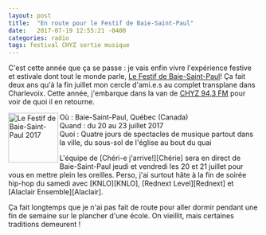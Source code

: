 ```yaml
---
layout: post
title:  "En route pour le Festif de Baie-Saint-Paul"
date:   2017-07-19 12:55:21 -0400
categories: radio
tags: festival CHYZ sortie musique
---
```

C'est cette année que ça se passe : je vais enfin vivre l'expérience festive et estivale dont tout le monde parle, [Le Festif de Baie-Saint-Paul][Festif]! Ça fait deux ans qu'à la fin juillet mon cercle d'ami.e.s au complet transplane dans Charlevoix. Cette année, j'embarque dans la van de [CHYZ 94,3 FM][CHYZ] pour voir de quoi il en retourne.

<div class="thumbnail-container">
<div class="thumbnail">
<a href="http://lefestif.ca">
<img border="0" alt="Le Festif de Baie-Saint-Paul 2017" title="Le Festif 2017" src="{{site.url}}/img/Festif-2017.jpg" align="left" width="100px">
</a>
</div>
<p class="thumbnail-content">
Où : Baie-Saint-Paul, Québec (Canada) <br>
Quand : du 20 au 23 juillet 2017 <br>
Quoi : Quatre jours de spectacles de musique partout dans la ville, du sous-sol de l'église au bout du quai
</p>
</div>
L'équipe de [Chéri-e j'arrive!][Chérie] sera en direct de Baie-Saint-Paul jeudi et vendredi les 20 et 21 juillet pour vous en mettre plein les oreilles. Perso, j'ai surtout hâte à la fin de soirée hip-hop du samedi avec [KNLO][KNLO], [Rednext Level][Rednext] et [Alaclair Ensemble][Alaclair].

Ça fait longtemps que je n'ai pas fait de route pour aller dormir pendant une fin de semaine sur le plancher d'une école. On vieillit, mais certaines traditions demeurent !

[KNLO]:https://alaclairensemble.bandcamp.com/album/long-jeu
[Rednext]:https://rednextlevel.bandcamp.com
[Alaclair]:https://alaclairensemble.bandcamp.com/album/les-fr-res-cueilleurs
[Chérie]:https://www.facebook.com/cheriejarrive/
[Festif]:http://lefestif.ca
[CHYZ]:http://www.chyz.ca
[Résonance]:http://www.festivalresonance.com
[Magnéto]:http://www.magnetobalado.com
[FB-LS]:https://www.facebook.com/LesSimonesCKIA/

